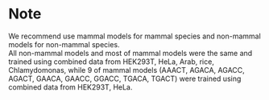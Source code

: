 # Note  
We recommend use mammal models for mammal species and non-mammal models for non-mammal species.  
All non-mammal models and most of mammal models were the same and trained using combined data from HEK293T, HeLa, Arab, rice, Chlamydomonas, while 9 of mammal models (AAACT, AGACA, AGACC, AGACT, GAACA, GAACC, GGACC, TGACA, TGACT) were trained using combined data from HEK293T, HeLa.
